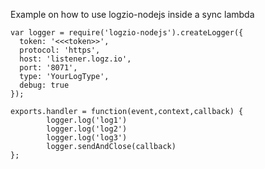 Example on how to use logzio-nodejs inside a sync lambda

```
var logger = require('logzio-nodejs').createLogger({
  token: '<<<token>>',
  protocol: 'https',
  host: 'listener.logz.io',
  port: '8071',
  type: 'YourLogType',
  debug: true
});

exports.handler = function(event,context,callback) {
        logger.log('log1')
        logger.log('log2')
        logger.log('log3')
        logger.sendAndClose(callback)
};
```
